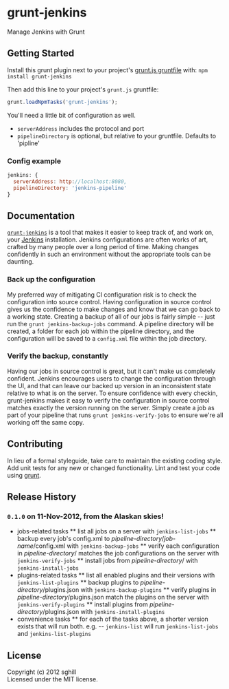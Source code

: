 # grunt-jenkins

Manage Jenkins with Grunt

## Getting Started
Install this grunt plugin next to your project's [grunt.js gruntfile][getting_started] with: `npm install grunt-jenkins`

Then add this line to your project's `grunt.js` gruntfile:

```javascript
grunt.loadNpmTasks('grunt-jenkins');
```

You'll need a little bit of configuration as well.
* `serverAddress` includes the protocol and port
* `pipelineDirectory` is optional, but relative to your gruntfile. Defaults to 'pipline'

### Config example
```javascript
jenkins: {
  serverAddress: http://localhost:8080,
  pipelineDirectory: 'jenkins-pipeline'
}
```

[grunt]: http://gruntjs.com/
[getting_started]: https://github.com/gruntjs/grunt/blob/master/docs/getting_started.md

## Documentation
[`grunt-jenkins`][grunt_jenkins_home] is a tool that makes it easier to keep track of, and work on, your [Jenkins][jenkins_home] installation. Jenkins configurations are often works of art, crafted by many people over a long period of time. Making changes confidently in such an environment without the appropriate tools can be daunting. 

### Back up the configuration
My preferred way of mitigating CI configuration risk is to check the configuration into source control. Having configuration in source control gives us the confidence to make changes and know that we can go back to a working state. Creating a backup of all of our jobs is fairly simple -- just run the `grunt jenkins-backup-jobs` command. A pipeline directory will be created, a folder for each job within the pipeline directory, and the configuration will be saved to a `config.xml` file within the job directory.

### Verify the backup, constantly
Having our jobs in source control is great, but it can't make us completely confident. Jenkins encourages users to change the configuration through the UI, and that can leave our backed up version in an inconsistent state relative to what is on the server. To ensure confidence with every checkin, grunt-jenkins makes it easy to verify the configuration in source control matches exactly the version running on the server. Simply create a job as part of your pipeline that runs `grunt jenkins-verify-jobs` to ensure we're all working off the same copy.

[grunt_jenkins_home]: https://github.com/sghill/grunt-jenkins
[jenkins_home]: http://jenkins-ci.org/

## Contributing
In lieu of a formal styleguide, take care to maintain the existing coding style. Add unit tests for any new or changed functionality. Lint and test your code using [grunt][grunt].

## Release History
### `0.1.0` on 11-Nov-2012, from the Alaskan skies!
* jobs-related tasks
** list all jobs on a server with `jenkins-list-jobs`
** backup every job's config.xml to _pipeline-directory_/_job-name_/config.xml with `jenkins-backup-jobs`
** verify each configuration in _pipeline-directory_/ matches the job configurations on the server with `jenkins-verify-jobs`
** install jobs from _pipeline-directory_/ with `jenkins-install-jobs`
* plugins-related tasks
** list all enabled plugins and their versions with `jenkins-list-plugins`
** backup plugins to _pipeline-directory_/plugins.json with `jenkins-backup-plugins`
** verify plugins in _pipeline-directory_/plugins.json match the plugins on the server with `jenkins-verify-plugins`
** install plugins from _pipeline-directory_/plugins.json with `jenkins-install-plugins`
* convenience tasks
** for each of the tasks above, a shorter version exists that will run both. e.g. -- `jenkins-list` will run `jenkins-list-jobs` and `jenkins-list-plugins`

## License
Copyright (c) 2012 sghill  
Licensed under the MIT license.
